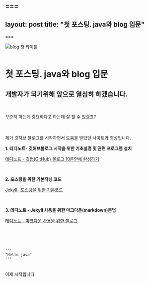 ===
---
layout: post
title:  "첫 포스팅. java와 blog 입문"
---
===

![blog 첫 타이틀](https:/images/2023-03-02-first-posting/firsttitle.JPG)
<br/><br/>

# 첫 포스팅. java와 blog 입문 #

## 개발자가 되기위해 앞으로 열심히 하겠습니다. ## 
<br/>

꾸준히 하는게 중요하다고 하는데 잘 할 수 있겠죠?
<br/><br/><br/>



제가 깃허브 블로그를 시작하면서 도움을 받았던 사이트와 영상입니다. <br/>

**1. 테디노트- 깃허브블로그 시작을 위한 기초설명 및 관련 프로그램 설치**

[테디노트 - 깃헙(GitHub) 블로그 10분안에 완성하기](https://www.youtube.com/watch?v=ACzFIAOsfpM)

<br/>

**2. 포스팅을 위한 기본작성 코드**

[Jekyll- 포스팅을 위한 기본코드](https://jekyllrb.com/docs/posts/)


<br/>


**3. 테디노트 - Jekyll 사용을 위한 마크다운(markdown)문법**

[테디노트 - 마크다운 사용을 위한 블로그](https://teddylee777.github.io/jekyll/Jekyll-%EC%82%AC%EC%9A%A9%EC%9D%84-%EC%9C%84%ED%95%9C-markdown-%EB%AC%B8%EB%B2%95/)

<br/><br/><br/>





    '''
    "Hello java"
    '''
<br/>
이제 시작합니다.